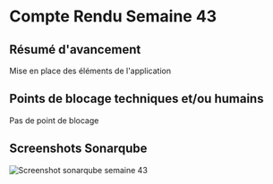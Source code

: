 # Compte Rendu Semaine 43

## Résumé d'avancement

Mise en place des éléments de l'application

## Points de blocage techniques et/ou humains

Pas de point de blocage

## Screenshots Sonarqube

![Screenshot sonarqube semaine 43](Screenshots_sonarqube/sonarQube_semaine43.png)